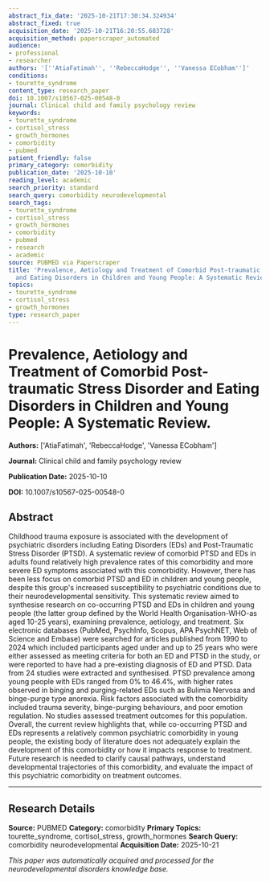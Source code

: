 ```yaml
---
abstract_fix_date: '2025-10-21T17:30:34.324934'
abstract_fixed: true
acquisition_date: '2025-10-21T16:20:55.683728'
acquisition_method: paperscraper_automated
audience:
- professional
- researcher
authors: '[''AtiaFatimah'', ''RebeccaHodge'', ''Vanessa ECobham'']'
conditions:
- tourette_syndrome
content_type: research_paper
doi: 10.1007/s10567-025-00548-0
journal: Clinical child and family psychology review
keywords:
- tourette_syndrome
- cortisol_stress
- growth_hormones
- comorbidity
- pubmed
patient_friendly: false
primary_category: comorbidity
publication_date: '2025-10-10'
reading_level: academic
search_priority: standard
search_query: comorbidity neurodevelopmental
search_tags:
- tourette_syndrome
- cortisol_stress
- growth_hormones
- comorbidity
- pubmed
- research
- academic
source: PUBMED via Paperscraper
title: 'Prevalence, Aetiology and Treatment of Comorbid Post-traumatic Stress Disorder
  and Eating Disorders in Children and Young People: A Systematic Review.'
topics:
- tourette_syndrome
- cortisol_stress
- growth_hormones
type: research_paper
---
```


# Prevalence, Aetiology and Treatment of Comorbid Post-traumatic Stress Disorder and Eating Disorders in Children and Young People: A Systematic Review.

**Authors:** ['AtiaFatimah', 'RebeccaHodge', 'Vanessa ECobham']

**Journal:** Clinical child and family psychology review

**Publication Date:** 2025-10-10

**DOI:** 10.1007/s10567-025-00548-0

## Abstract

Childhood trauma exposure is associated with the development of psychiatric disorders including Eating Disorders (EDs) and Post-Traumatic Stress Disorder (PTSD). A systematic review of comorbid PTSD and EDs in adults found relatively high prevalence rates of this comorbidity and more severe ED symptoms associated with this comorbidity. However, there has been less focus on comorbid PTSD and ED in children and young people, despite this group's increased susceptibility to psychiatric conditions due to their neurodevelopmental sensitivity. This systematic review aimed to synthesise research on co-occurring PTSD and EDs in children and young people (the latter group defined by the World Health Organisation-WHO-as aged 10-25 years), examining prevalence, aetiology, and treatment. Six electronic databases (PubMed, PsychInfo, Scopus, APA PsychNET, Web of Science and Embase) were searched for articles published from 1990 to 2024 which included participants aged under and up to 25 years who were either assessed as meeting criteria for both an ED and PTSD in the study, or were reported to have had a pre-existing diagnosis of ED and PTSD. Data from 24 studies were extracted and synthesised. PTSD prevalence among young people with EDs ranged from 0% to 46.4%, with higher rates observed in binging and purging-related EDs such as Bulimia Nervosa and binge-purge type anorexia. Risk factors associated with the comorbidity included trauma severity, binge-purging behaviours, and poor emotion regulation. No studies assessed treatment outcomes for this population. Overall, the current review highlights that, while co-occurring PTSD and EDs represents a relatively common psychiatric comorbidity in young people, the existing body of literature does not adequately explain the development of this comorbidity or how it impacts response to treatment. Future research is needed to clarify causal pathways, understand developmental trajectories of this comorbidity, and evaluate the impact of this psychiatric comorbidity on treatment outcomes.

---

## Research Details

**Source:** PUBMED
**Category:** comorbidity
**Primary Topics:** tourette_syndrome, cortisol_stress, growth_hormones
**Search Query:** comorbidity neurodevelopmental
**Acquisition Date:** 2025-10-21

*This paper was automatically acquired and processed for the neurodevelopmental disorders knowledge base.*

